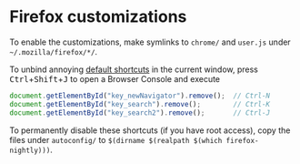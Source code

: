 # Firefox customizations

To enable the customizations, make symlinks to `chrome/` and `user.js` under
`~/.mozilla/firefox/*/`.

To unbind annoying [default shortcuts][shortcuts] in the current window, press
<kbd>Ctrl</kbd>+<kbd>Shift</kbd>+<kbd>J</kbd> to open a Browser Console and
execute

```javascript
document.getElementById("key_newNavigator").remove();  // Ctrl-N
document.getElementById("key_search").remove();        // Ctrl-K
document.getElementById("key_search2").remove();       // Ctrl-J
```

To permanently disable these shortcuts (if you have root access), copy the
files under `autoconfig/` to `$(dirname $(realpath $(which firefox-nightly)))`.

[shortcuts]: https://searchfox.org/mozilla-central/source/browser/base/content/browser-sets.inc
